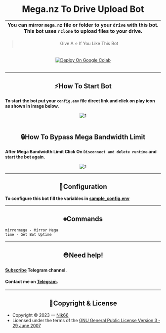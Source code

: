 <h1 align="center">Mega.nz To Drive Upload Bot</h1>


<div align=center>

You can mirror `mega.nz` file or folder to your `drive` with this bot. This bot uses `rclone` to upload files to your drive.|
---|


> Give A ⭐ If You Like This Bot
</div>
<br>




<div align="center"><a href="https://colab.research.google.com/github/sahilgit55/Mega.nz-Rclone-Bot/blob/master/Mega_nz_Rclone_Bot.ipynb" target="_parent"><img src="https://cdn.wapka.io/009gsa/12f8440c08aee5384aad6e8050e05425/colab_deploy.png" alt="Deploy On Google Colab"/></a></div>
<br>
<hr>
<div align="center"><h2><b>⚡How To Start Bot</b></h2></div>
<p><b>To start the bot put your <code>config.env</code> file direct link and click on play icon as shown in image below.</b></p>
<center><img src="https://sahil66.000webhostapp.com/1_st.jpg" alt="1"></center>
<br>
<div align="center"><h2><b>🔒How To Bypass Mega Bandwidth Limit</b></h2></div>
<p><b>After Mega Bandwidth Limit Click On <code>Disconnect and delete runtime</code> and start the bot again.</b></p>
<center><img src="https://sahil66.000webhostapp.com/2_nd.jpg" alt="1"></center>

<hr>

<div align="center"><h2><b>🔧Configuration</b></h2></div>

**To configure this bot fill the variables in [sample_config.env](./sample_config.env)**

<hr>

<div align="center"><h2><b>⏺Commands</b></h2></div>

```
mirrormega - Mirror Mega
time - Get Bot Uptime
```

<hr>

<div align="center"><h2><b>⛑Need help!</b></h2></div>
<h4><b><a href="https://t.me/nik66x">Subscribe</a> Telegram channel.</a></b></h4>
<h4><b>Contact me on <a href="https://t.me/nik66">Telegram</a>.</b></h4>
<hr>

<div align="center"><h2><b>🔐Copyright & License</b></h2></div>

- Copyright &copy; 2023 &mdash; [Nik66](https://github.com/sahilgit55)
- Licensed under the terms of the [GNU General Public License Version 3 &dash; 29 June 2007](./LICENSE)